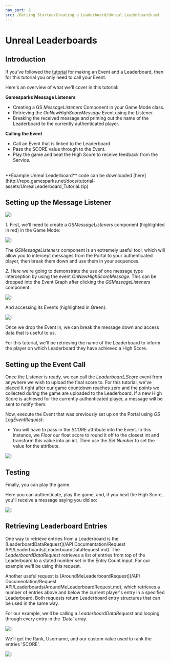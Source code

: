 ```yaml
---
nav_sort: 2
src: /Getting Started/Creating a Leaderboard/Unreal Leaderboards.md
---
```


# Unreal Leaderboards

## Introduction

If you've followed the [tutorial](./README.md) for making an Event and a Leaderboard, then for this tutorial you only need to call your Event.

Here's an overview of what we'll cover in this tutorial:

**Gamesparks Message Listeners**

  * Creating a GS *MessageListeners* Component in your Game Mode class.
  * Retrieving the *OnNewHighScoreMessage* Event using the Listener.
  * Breaking the received message and printing out the name of the Leaderboard to the currently authenticated player.

**Calling the Event**

  * Call an Event that is linked to the Leaderboard.
  * Pass the SCORE value through to the Event.
  * Play the game and beat the High Score to receive feedback from the Service.

</br>
**Example Unreal Leaderboard** code can be downloaded [here](http://repo.gamesparks.net/docs/tutorial-assets/UnrealLeaderboard_Tutorial.zip)

## Setting up the Message Listener

![l](img/UR/1.png)

*1.* First, we'll need to create a *GSMessageListeners* component (highlighted in red) in the Game Mode:

![l](img/UR/5.png)

The *GSMessageListeners* component is an extremely useful tool, which will allow you to intercept messages from the Portal to your authenticated player, then break them down and use them in your sequences.

*2.* Here we're going to demonstrate the use of one message type interception by using the event *OnNewHighScoreMessage.* This can be dropped into the Event Graph after clicking the *GSMessageListeners* component:

![l](img/UR/6.png)

And accessing its Events (highlighted in Green):

![l](img/UR/7.png)

Once we drop the Event in, we can break the message down and access data that is useful to us.

For this tutorial, we'll be retrieving the name of the Leaderboard to inform the player on which Leaderboard they have achieved a High Score.

## Setting up the Event Call

Once the Listener is ready, we can call the *Leaderboard_Score* event from anywhere we wish to upload the final score to. For this tutorial, we've placed it right after our game countdown reaches zero and the points we collected during the game are uploaded to the Leaderboard. If a new High Score is achieved for the currently authenticated player, a message will be sent to notify them.

Now, execute the Event that was previously set up on the Portal using *GS LogEventRequest*:
* You will have to pass in the *SCORE* attribute into the Event. In this instance, we *Floor* our float score to round it off to the closest int and transform this value into an int. Then use the *Set Number* to set the value for the attribute.

![l](img/UR/2.png)

## Testing

Finally, you can play the game.

Here you can authenticate, play the game, and, if you beat the High Score, you'll receive a message saying you did so:

![l](img/UR/3.png)

## Retrieving Leaderboard Entries

One way to retrieve entries from a Leaderboard is the [LeaderboardDataRequest](/API Documentation/Request API/Leaderboards/LeaderboardDataRequest.md). The *LeaderboardDataRequest* retrieves a list of entries from top of the Leaderboard to a stated number set in the Entry Count input. For our example we'll be using this request.

Another useful request is [AroundMeLeaderboardRequest](/API Documentation/Request API/Leaderboards/AroundMeLeaderboardRequest.md), which retrieves a number of entries above and below the current player's entry in a specified Leaderboard. Both requests return Leaderboard entry structures that can be used in the same way.

For our example, we'll be calling a *LeaderboardDataRequest* and looping through every entry in the 'Data' array.

![l](img/UR/8.png)

We'll get the Rank, Username, and our custom value used to rank the entries 'SCORE'.

![l](img/UR/9.png)
